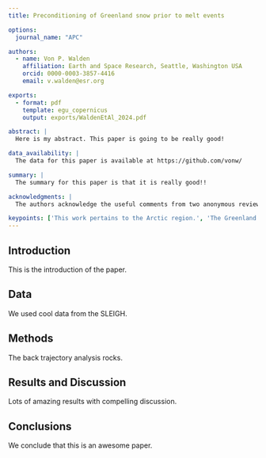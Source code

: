 ```yaml
---
title: Preconditioning of Greenland snow prior to melt events

options:
  journal_name: "APC"

authors:
  - name: Von P. Walden
    affiliation: Earth and Space Research, Seattle, Washington USA
    orcid: 0000-0003-3857-4416
    email: v.walden@esr.org

exports:
  - format: pdf
    template: egu_copernicus
    output: exports/WaldenEtAl_2024.pdf

abstract: |
  Here is my abstract. This paper is going to be really good!

data_availability: |
  The data for this paper is available at https://github.com/vonw/

summary: |
  The summary for this paper is that it is really good!!

acknowledgments: | 
  The authors acknowledge the useful comments from two anonymous reviewers.

keypoints: ['This work pertains to the Arctic region.', 'The Greenland Ice Sheet (GrIS) is undergoing a complete transformation due to global warming.', "We SLEIGH'd it!!"]
---
```


## Introduction

This is the introduction of the paper.

## Data

We used cool data from the SLEIGH.

## Methods

The back trajectory analysis rocks.

## Results and Discussion

Lots of amazing results with compelling discussion.

## Conclusions

We conclude that this is an awesome paper.
